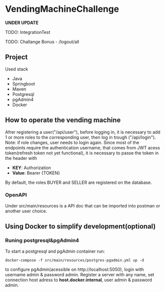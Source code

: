 # VendingMachineChallenge

**UNDER UPDATE**

TODO: IntegrationTest

TODO: Challange Bonus - /logout/all

## Project

Used stack
- Java
- Springboot
- Maven
- Postgresql
- pgAdmin4
- Docker

## How to operate the vending machine

Afrer registering a user("/api/user"), before logging in, it is necessary to add 1 or more roles to the corresponding user, then log in trough ("/api/login"). Note: if role changes, user needs to login again. 
Since most of the endpoints require the authentication username, that comes from JWT acess token(refresh token not yet functional), it is necessary to passe the token in the header with 
- **KEY**: Authorization 
- **Value**: Bearer {TOKEN}

By default, the roles BUYER and SELLER are registered on the database.

### OpenAPI

Under src/main/resources is a API doc that can be imported into postman or another user choice.

## Using Docker to simplify development(optional)

### Runing postgresql&pgAdmin4

To start a postgresql and pgAdmin container run:

```
docker-compose -f src/main/resources/postgres-pgadmin.yml up -d
```
to configure pgAdmin(acessible on http://localhost:5050), login with username admin & password admin. Register a server with any name, set connection host adress to **host.docker.internal**, user admin & password admin.
